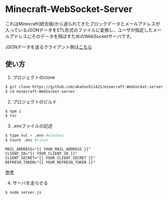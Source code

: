 # Minecraft-WebSocket-Server

これはMinecraft(統合版)から送られてきたブロックデータとメールアドレスが入っているJSONデータをSTL形式のファイルに変換し、ユーザが指定したメールアドレスにそのデータを飛ばすためのWebSocketサーバです。

JSONデータを送るクライアント側は[こちら](https://github.com/akahoshi1421/minecraft-3D-data-exporter)

## 使い方

1. プロジェクトのclone

```bash
$ git clone https://github.com/akahoshi1421/minecraft-WebSocket-server.git
$ cd minecraft-WebSocket-server
```

2. プロジェクトのビルド

```bash
$ npm i
$ tsc
```

3. .envファイルの記述

```bash
$ type nul > .env #windows
$ touch .env #linux
```

```.env
MAIL_ADDRESS="{{ YOUR_MAIL_ADDRESS }}"
CLIENT_ID="{{ YOUR_CLIENT_ID }}"
CLIENT_SECRET="{{ YOUR_CLIENT_SECRET }}"
REFRESH_TOKEN="{{ YOUR_REFRESH_TOKEN }}"
```

[参考](https://zenn.dev/hisho/scraps/efbcb7cd2f7b82)

4. サーバを走らせる

```bash
$ node server.js
```